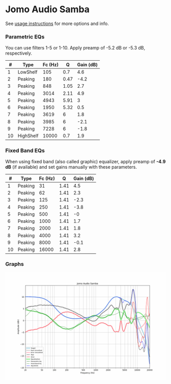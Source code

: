 # Jomo Audio Samba
See [usage instructions](https://github.com/jaakkopasanen/AutoEq#usage) for more options and info.

### Parametric EQs
You can use filters 1-5 or 1-10. Apply preamp of -5.2 dB or -5.3 dB, respectively.

|   # | Type      |   Fc (Hz) |    Q |   Gain (dB) |
|-----|-----------|-----------|------|-------------|
|   1 | LowShelf  |       105 | 0.7  |         4.6 |
|   2 | Peaking   |       180 | 0.47 |        -4.2 |
|   3 | Peaking   |       848 | 1.05 |         2.7 |
|   4 | Peaking   |      3014 | 2.11 |         4.9 |
|   5 | Peaking   |      4943 | 5.91 |         3   |
|   6 | Peaking   |      1950 | 5.32 |         0.5 |
|   7 | Peaking   |      3619 | 6    |         1.8 |
|   8 | Peaking   |      3985 | 6    |        -2.1 |
|   9 | Peaking   |      7228 | 6    |        -1.8 |
|  10 | HighShelf |     10000 | 0.7  |         1.9 |

### Fixed Band EQs
When using fixed band (also called graphic) equalizer, apply preamp of **-4.9 dB** (if available) and set gains manually with these parameters.

|   # | Type    |   Fc (Hz) |    Q |   Gain (dB) |
|-----|---------|-----------|------|-------------|
|   1 | Peaking |        31 | 1.41 |         4.5 |
|   2 | Peaking |        62 | 1.41 |         2.3 |
|   3 | Peaking |       125 | 1.41 |        -2.3 |
|   4 | Peaking |       250 | 1.41 |        -3.8 |
|   5 | Peaking |       500 | 1.41 |        -0   |
|   6 | Peaking |      1000 | 1.41 |         1.7 |
|   7 | Peaking |      2000 | 1.41 |         1.8 |
|   8 | Peaking |      4000 | 1.41 |         3.2 |
|   9 | Peaking |      8000 | 1.41 |        -0.1 |
|  10 | Peaking |     16000 | 1.41 |         2.8 |

### Graphs
![](./Jomo%20Audio%20Samba.png)
